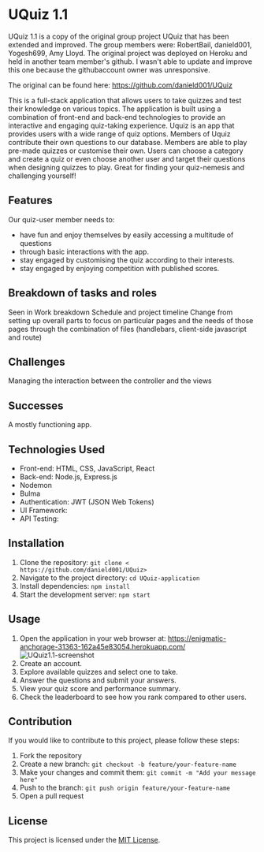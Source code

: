 # UQuiz 1.1

UQuiz 1.1 is a copy of the original group project UQuiz that has been extended and improved. 
The group members were: RobertBail, danield001, Yogesh699, Amy Lloyd.
The original project was deployed on Heroku and held in another team member's github. I wasn't able to update and improve this one because the githubaccount owner was unresponsive. 

The original can be found here: https://github.com/danield001/UQuiz

This is a full-stack application that allows users to take quizzes and test their knowledge on various topics. The application is built using a combination of front-end and back-end technologies to provide an interactive and engaging quiz-taking experience.
Uquiz is an app that provides users with a wide range of quiz options.
Members of Uquiz contribute their own questions to our database. 
Members are able to play pre-made quizzes or customise their own. 
Users can choose a category and create a quiz or even choose another user and target their questions when designing quizzes to play. Great for finding your quiz-nemesis and challenging yourself!

## Features
Our quiz-user member needs to:
- have fun and enjoy themselves by easily accessing a multitude of questions 
- through basic interactions with the app.
- stay engaged by customising the quiz according to their interests.
- stay engaged by enjoying competition with published scores.

## Breakdown of tasks and roles
Seen in Work breakdown Schedule and project timeline
Change from setting up overall parts to focus on particular pages and the needs of those pages through the combination of files (handlebars, client-side javascript and route)

## Challenges
Managing the interaction between the controller and the views

## Successes
 A mostly functioning app.

## Technologies Used

- Front-end: HTML, CSS, JavaScript, React
- Back-end: Node.js, Express.js
- Nodemon
- Bulma 
- Authentication: JWT (JSON Web Tokens)
- UI Framework: 
- API Testing: 

## Installation

1. Clone the repository: `git clone < https://github.com/danield001/UQuiz>`
2. Navigate to the project directory: `cd UQuiz-application`
3. Install dependencies: `npm install`
4. Start the development server: `npm start`

## Usage
1. Open the application in your web browser at: https://enigmatic-anchorage-31363-162a45e83054.herokuapp.com/
![UQuiz1.1-screenshot](./public//assets//uquiz-screenshot.png)
2. Create an account. 
3. Explore available quizzes and select one to take.
4. Answer the questions and submit your answers.
5. View your quiz score and performance summary.
6. Check the leaderboard to see how you rank compared to other users.

## Contribution

If you would like to contribute to this project, please follow these steps:

1. Fork the repository
2. Create a new branch: `git checkout -b feature/your-feature-name`
3. Make your changes and commit them: `git commit -m "Add your message here"`
4. Push to the branch: `git push origin feature/your-feature-name`
5. Open a pull request

## License

This project is licensed under the [MIT License](LICENSE).
